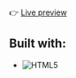 👉 [Live preview](https://weissey.github.io/odin-sign-up-form/)

## Built with:
- ![HTML5](https://img.shields.io/badge/html5-%231572B6.svg?style=for-the-badge&logo=html5&logoColor=white)

